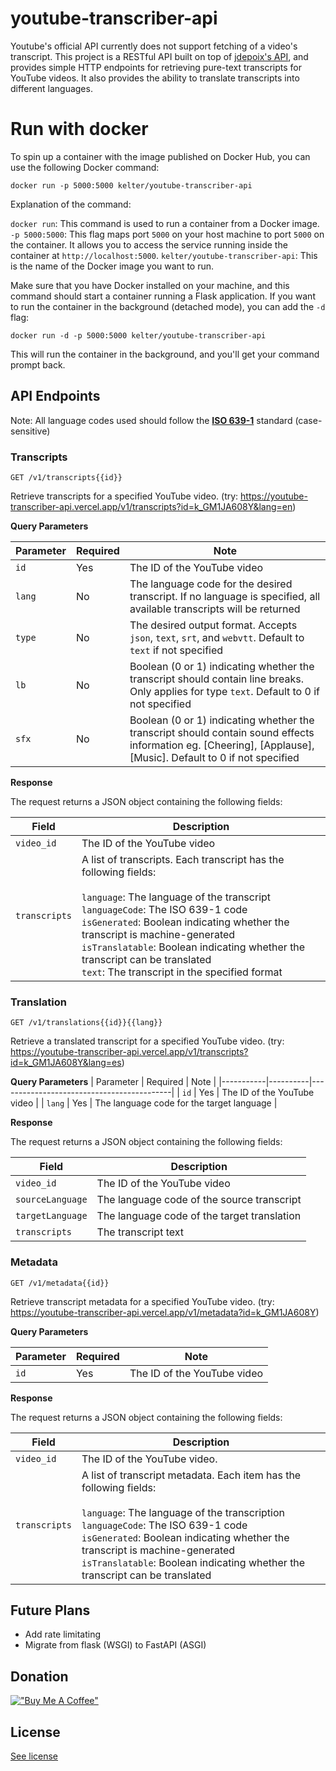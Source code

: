 
# youtube-transcriber-api

Youtube's official API currently does not support fetching of a video's transcript. This project is a RESTful API built on top of [jdepoix's API](https://github.com/jdepoix/youtube-transcript-api), and provides simple HTTP endpoints for retrieving pure-text transcripts for YouTube videos. It also provides the ability to translate transcripts into different languages.

# Run with docker

To spin up a container with the image published on Docker Hub, you can use the following Docker command:

```
docker run -p 5000:5000 kelter/youtube-transcriber-api
```

Explanation of the command:

`docker run`: This command is used to run a container from a Docker image.
`-p 5000:5000`: This flag maps port `5000` on your host machine to port `5000` on the container. It allows you to access the service running inside the container at `http://localhost:5000`.
`kelter/youtube-transcriber-api`: This is the name of the Docker image you want to run.

Make sure that you have Docker installed on your machine, and this command should start a container running a Flask application.
If you want to run the container in the background (detached mode), you can add the `-d` flag:

    docker run -d -p 5000:5000 kelter/youtube-transcriber-api

This will run the container in the background, and you'll get your command prompt back.



## API Endpoints

Note: All language codes used should follow the **[ISO 639-1](https://www.w3schools.com/tags/ref_language_codes.asp)** standard (case-sensitive)

### Transcripts

```
GET /v1/transcripts{{id}}
```

Retrieve transcripts for a specified YouTube video.
(try: https://youtube-transcriber-api.vercel.app/v1/transcripts?id=k_GM1JA608Y&lang=en)

**Query Parameters**

| Parameter | Required | Note                                                                                                                                                                 |
| --------- | -------- | -------------------------------------------------------------------------------------------------------------------------------------------------------------------- |
| `id`      | Yes      | The ID of the YouTube video                                                                                                                                          |
| `lang`    | No       | The language code for the desired transcript. If no language is specified, all available transcripts will be returned                                                |
| `type`    | No       | The desired output format. Accepts `json`, `text`, `srt`, and `webvtt`. Default to `text` if not specified                                                           |
| `lb`      | No       | Boolean (0 or 1) indicating whether the transcript should contain line breaks. Only applies for type `text`. Default to 0 if not specified                           |
| `sfx`     | No       | Boolean (0 or 1) indicating whether the transcript should contain sound effects information eg. \[Cheering\], \[Applause\], \[Music\]. Default to 0 if not specified |

**Response**

The request returns a JSON object containing the following fields:

| Field         | Description                                                                                                                                                                                                                                                                                                                                                                   |
| ------------- | ----------------------------------------------------------------------------------------------------------------------------------------------------------------------------------------------------------------------------------------------------------------------------------------------------------------------------------------------------------------------------- |
| `video_id`    | The ID of the YouTube video                                                                                                                                                                                                                                                                                                                                                   |
| `transcripts` | A list of transcripts. Each transcript has the following fields:<br><br>`language`: The language of the transcript<br>`languageCode`: The ISO 639-1 code<br>`isGenerated`: Boolean indicating whether the transcript is machine-generated <br>`isTranslatable`: Boolean indicating whether the transcript can be translated<br>`text`: The transcript in the specified format |

### Translation

```
GET /v1/translations{{id}}{{lang}}
```

Retrieve a translated transcript for a specified YouTube video.
(try: https://youtube-transcriber-api.vercel.app/v1/transcripts?id=k_GM1JA608Y&lang=es)

**Query Parameters**
| Parameter | Required | Note |
|-----------|----------|-------------------------------------------|
| `id` | Yes | The ID of the YouTube video |
| `lang` | Yes | The language code for the target language |

**Response**

The request returns a JSON object containing the following fields:

| Field            | Description                                 |
| ---------------- | ------------------------------------------- |
| `video_id`       | The ID of the YouTube video                 |
| `sourceLanguage` | The language code of the source transcript  |
| `targetLanguage` | The language code of the target translation |
| `transcripts`    | The transcript text                         |

### Metadata

```
GET /v1/metadata{{id}}
```

Retrieve transcript metadata for a specified YouTube video.
(try: https://youtube-transcriber-api.vercel.app/v1/metadata?id=k_GM1JA608Y)

**Query Parameters**

| Parameter | Required | Note                        |
| --------- | -------- | --------------------------- |
| `id`      | Yes      | The ID of the YouTube video |

**Response**

The request returns a JSON object containing the following fields:

| Field         | Description                                                                                                                                                                                                                                                                                                                      |
| ------------- | -------------------------------------------------------------------------------------------------------------------------------------------------------------------------------------------------------------------------------------------------------------------------------------------------------------------------------- |
| `video_id`    | The ID of the YouTube video.                                                                                                                                                                                                                                                                                                     |
| `transcripts` | A list of transcript metadata. Each item has the following fields:<br><br>`language`: The language of the transcription<br>`languageCode`: The ISO 639-1 code<br>`isGenerated`: Boolean indicating whether the transcript is machine-generated <br>`isTranslatable`: Boolean indicating whether the transcript can be translated |

## Future Plans
- Add rate limitating
- Migrate from flask (WSGI) to FastAPI (ASGI)

## Donation

[!["Buy Me A Coffee"](https://www.buymeacoffee.com/assets/img/custom_images/orange_img.png)](https://www.buymeacoffee.com/miguelantunes)

## License

[See license](https://github.com/kelter/youtube-transcriber-api/blob/main/LICENSE)
